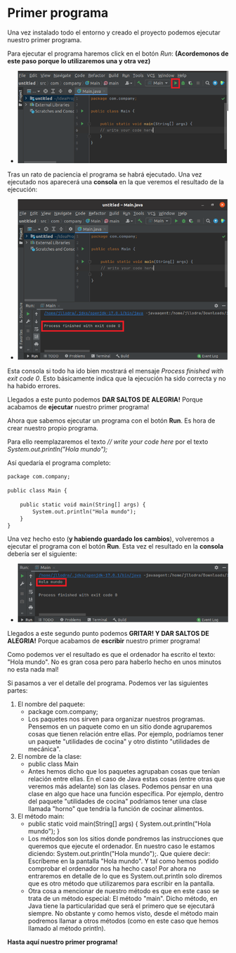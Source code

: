 # Primer programa

Una vez instalado todo el entorno y creado el proyecto podemos ejecutar nuestro primer programa.

Para ejecutar el programa haremos click en el botón *Run*: **(Acordemonos de este paso porque lo utilizaremos una y otra vez)**
* ![Run](resources/images/1_run.png)

Tras un rato de paciencia el programa se habrá ejecutado. Una vez ejecutado nos aparecerá una **consola** en la que veremos el resultado de la ejecución:
* ![Result](resources/images/2_result.png)

Esta consola si todo ha ido bien mostrará el mensaje *Process finished with exit code 0*. Esto básicamente indica que la ejecución ha sido correcta y no ha habido errores.

Llegados a este punto podemos **DAR SALTOS DE ALEGRIA!** Porque acabamos de **ejecutar** nuestro primer programa!

Ahora que sabemos ejecutar un programa con el botón **Run**. Es hora de crear nuestro propio programa.

Para ello reemplazaremos el texto *// write your code here* por el texto *System.out.println("Hola mundo");*

Así quedaría el programa completo:

```
package com.company;

public class Main {

    public static void main(String[] args) {
        System.out.println("Hola mundo");
    }
}
```

Una vez hecho esto (**y habiendo guardado los cambios**), volveremos a ejecutar el programa con el botón **Run**. Esta vez el resultado en la **consola** debería ser el siguiente:
* ![Result hello world](resources/images/3_result_hello_world.png)

Llegados a este segundo punto podemos **GRITAR! Y DAR SALTOS DE ALEGRIA!** Porque acabamos de **escribir** nuestro primer programa!

Como podemos ver el resultado es que el ordenador ha escrito el texto: "Hola mundo". No es gran cosa pero para haberlo hecho en unos minutos no esta nada mal!

Si pasamos a ver el detalle del programa. Podemos ver las siguientes partes:
1. El nombre del paquete:
   * package com.company;
   * Los paquetes nos sirven para organizar nuestros programas. Pensemos en un paquete como en un sitio donde agruparemos cosas que tienen relación entre ellas. Por ejemplo, podríamos tener un paquete "utilidades de cocina" y otro distinto "utilidades de mecánica".
2. El nombre de la clase:
   * public class Main
   * Antes hemos dicho que los paquetes agrupaban cosas que tenían relación entre ellas. En el caso de Java estas cosas (entre otras que veremos más adelante) son las clases. Podemos pensar en una clase en algo que hace una función específica. Por ejemplo, dentro del paquete "utilidades de cocina" podríamos tener una clase llamada "horno" que tendría la función de cocinar alimentos.
3. El método main:
   * public static void main(String[] args) { System.out.println("Hola mundo"); }
   * Los métodos son los sitios donde pondremos las instrucciones que queremos que ejecute el ordenador. En nuestro caso le estamos diciendo: System.out.println("Hola mundo");. Que quiere decir: Escríbeme en la pantalla "Hola mundo". Y tal como hemos podido comprobar el ordenador nos ha hecho caso! Por ahora no entraremos en detalle de lo que es System.out.println solo diremos que es otro método que utilizaremos para escribir en la pantalla.
   * Otra cosa a mencionar de nuestro método es que en este caso se trata de un método especial: El método "main". Dicho método, en Java tiene la particularidad que será el primero que se ejecutará siempre. No obstante y como hemos visto, desde el método main podremos llamar a otros métodos (como en este caso que hemos llamado al método println).

**Hasta aquí nuestro primer programa!**
